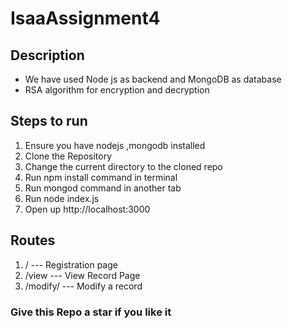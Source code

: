 # IsaaAssignment4
## Description
- We have used Node js as backend and MongoDB as database
- RSA algorithm for encryption and decryption
## Steps to run
1) Ensure you have nodejs ,mongodb installed
2) Clone the Repository
3) Change the current directory to the cloned repo
4) Run npm install command in terminal
5) Run mongod command in another tab
6) Run node index.js
7) Open up http://localhost:3000

## Routes
1) / --- Registration page
2) /view --- View Record Page
3) /modify/<id> --- Modify a record
  
### Give this Repo a star if you like it
